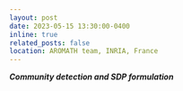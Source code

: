 ```yaml
---
layout: post
date: 2023-05-15 13:30:00-0400
inline: true
related_posts: false
location: AROMATH team, INRIA, France
---
```


***Community detection and SDP formulation***